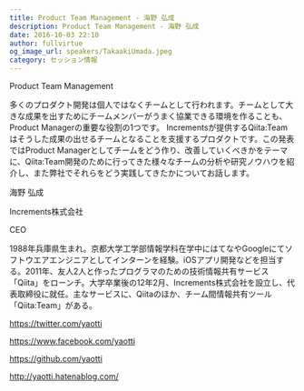 ```yaml
---
title: Product Team Management - 海野 弘成
description: Product Team Management - 海野 弘成
date: 2016-10-03 22:10
author: fullvirtue
og_image_url: speakers/TakaakiUmada.jpeg
category: セッション情報
---
```


Product Team Management

多くのプロダクト開発は個人ではなくチームとして行われます。チームとして大きな成果を出すためにチームメンバーがうまく協業できる環境を作ることも、Product Managerの重要な役割の1つです。
Incrementsが提供するQiita:Teamはそうした成果の出せるチームとなることを支援するプロダクトです。この発表ではProduct Managerとしてチームをどう作り、改善していくべきかをテーマに、Qiita:Team開発のために行ってきた様々なチームの分析や研究ノウハウを紹介し、また弊社でそれらをどう実践してきたかについてお話します。

海野 弘成

Increments株式会社

CEO

1988年兵庫県生まれ。京都大学工学部情報学科在学中にはてなやGoogleにてソフトウエアエンジニアとしてインターンを経験。iOSアプリ開発などを担当する。2011年、友人2人と作ったプログラマのための技術情報共有サービス「Qiita」をローンチ。大学卒業後の12年2月、Increments株式会社を設立し、代表取締役に就任。主なサービスに、Qiitaのほか、チーム間情報共有ツール「Qiita:Team」がある。

https://twitter.com/yaotti

https://www.facebook.com/yaotti

https://github.com/yaotti

http://yaotti.hatenablog.com/



